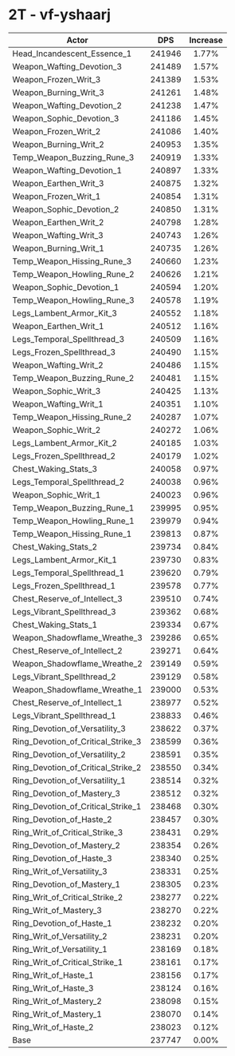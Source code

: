 # 2T - vf-yshaarj
| Actor | DPS | Increase |
|---|:---:|:---:|
|Head_Incandescent_Essence_1|241946|1.77%|
|Weapon_Wafting_Devotion_3|241489|1.57%|
|Weapon_Frozen_Writ_3|241389|1.53%|
|Weapon_Burning_Writ_3|241261|1.48%|
|Weapon_Wafting_Devotion_2|241238|1.47%|
|Weapon_Sophic_Devotion_3|241186|1.45%|
|Weapon_Frozen_Writ_2|241086|1.40%|
|Weapon_Burning_Writ_2|240953|1.35%|
|Temp_Weapon_Buzzing_Rune_3|240919|1.33%|
|Weapon_Wafting_Devotion_1|240897|1.33%|
|Weapon_Earthen_Writ_3|240875|1.32%|
|Weapon_Frozen_Writ_1|240854|1.31%|
|Weapon_Sophic_Devotion_2|240850|1.31%|
|Weapon_Earthen_Writ_2|240798|1.28%|
|Weapon_Wafting_Writ_3|240743|1.26%|
|Weapon_Burning_Writ_1|240735|1.26%|
|Temp_Weapon_Hissing_Rune_3|240660|1.23%|
|Temp_Weapon_Howling_Rune_2|240626|1.21%|
|Weapon_Sophic_Devotion_1|240594|1.20%|
|Temp_Weapon_Howling_Rune_3|240578|1.19%|
|Legs_Lambent_Armor_Kit_3|240552|1.18%|
|Weapon_Earthen_Writ_1|240512|1.16%|
|Legs_Temporal_Spellthread_3|240509|1.16%|
|Legs_Frozen_Spellthread_3|240490|1.15%|
|Weapon_Wafting_Writ_2|240486|1.15%|
|Temp_Weapon_Buzzing_Rune_2|240481|1.15%|
|Weapon_Sophic_Writ_3|240425|1.13%|
|Weapon_Wafting_Writ_1|240351|1.10%|
|Temp_Weapon_Hissing_Rune_2|240287|1.07%|
|Weapon_Sophic_Writ_2|240272|1.06%|
|Legs_Lambent_Armor_Kit_2|240185|1.03%|
|Legs_Frozen_Spellthread_2|240179|1.02%|
|Chest_Waking_Stats_3|240058|0.97%|
|Legs_Temporal_Spellthread_2|240038|0.96%|
|Weapon_Sophic_Writ_1|240023|0.96%|
|Temp_Weapon_Buzzing_Rune_1|239995|0.95%|
|Temp_Weapon_Howling_Rune_1|239979|0.94%|
|Temp_Weapon_Hissing_Rune_1|239813|0.87%|
|Chest_Waking_Stats_2|239734|0.84%|
|Legs_Lambent_Armor_Kit_1|239730|0.83%|
|Legs_Temporal_Spellthread_1|239620|0.79%|
|Legs_Frozen_Spellthread_1|239578|0.77%|
|Chest_Reserve_of_Intellect_3|239510|0.74%|
|Legs_Vibrant_Spellthread_3|239362|0.68%|
|Chest_Waking_Stats_1|239334|0.67%|
|Weapon_Shadowflame_Wreathe_3|239286|0.65%|
|Chest_Reserve_of_Intellect_2|239271|0.64%|
|Weapon_Shadowflame_Wreathe_2|239149|0.59%|
|Legs_Vibrant_Spellthread_2|239129|0.58%|
|Weapon_Shadowflame_Wreathe_1|239000|0.53%|
|Chest_Reserve_of_Intellect_1|238977|0.52%|
|Legs_Vibrant_Spellthread_1|238833|0.46%|
|Ring_Devotion_of_Versatility_3|238622|0.37%|
|Ring_Devotion_of_Critical_Strike_3|238599|0.36%|
|Ring_Devotion_of_Versatility_2|238591|0.35%|
|Ring_Devotion_of_Critical_Strike_2|238550|0.34%|
|Ring_Devotion_of_Versatility_1|238514|0.32%|
|Ring_Devotion_of_Mastery_3|238512|0.32%|
|Ring_Devotion_of_Critical_Strike_1|238468|0.30%|
|Ring_Devotion_of_Haste_2|238457|0.30%|
|Ring_Writ_of_Critical_Strike_3|238431|0.29%|
|Ring_Devotion_of_Mastery_2|238354|0.26%|
|Ring_Devotion_of_Haste_3|238340|0.25%|
|Ring_Writ_of_Versatility_3|238331|0.25%|
|Ring_Devotion_of_Mastery_1|238305|0.23%|
|Ring_Writ_of_Critical_Strike_2|238277|0.22%|
|Ring_Writ_of_Mastery_3|238270|0.22%|
|Ring_Devotion_of_Haste_1|238232|0.20%|
|Ring_Writ_of_Versatility_2|238231|0.20%|
|Ring_Writ_of_Versatility_1|238169|0.18%|
|Ring_Writ_of_Critical_Strike_1|238161|0.17%|
|Ring_Writ_of_Haste_1|238156|0.17%|
|Ring_Writ_of_Haste_3|238124|0.16%|
|Ring_Writ_of_Mastery_2|238098|0.15%|
|Ring_Writ_of_Mastery_1|238070|0.14%|
|Ring_Writ_of_Haste_2|238023|0.12%|
|Base|237747|0.00%|
